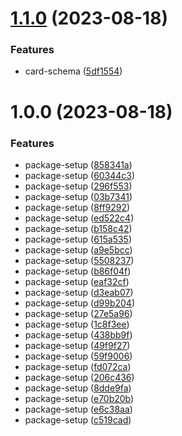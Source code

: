 # [1.1.0](https://github.com/franicon/wales.package.schema/compare/v1.0.0...v1.1.0) (2023-08-18)


### Features

* card-schema ([5df1554](https://github.com/franicon/wales.package.schema/commit/5df15546f49af9227720889cc9de404565f38bf8))

# 1.0.0 (2023-08-18)


### Features

* package-setup ([858341a](https://github.com/franicon/wales.package.schema/commit/858341a20691bdcaf07d6374e8fd10afac82c8a4))
* package-setup ([60344c3](https://github.com/franicon/wales.package.schema/commit/60344c3fbb1ce6f540f459d87684aa0495364cea))
* package-setup ([296f553](https://github.com/franicon/wales.package.schema/commit/296f553c6b7f9e7b56c638b9c485cb9fa0f834ac))
* package-setup ([03b7341](https://github.com/franicon/wales.package.schema/commit/03b734114b8cf34f53093e8527f007cecb5c36fd))
* package-setup ([8ff9292](https://github.com/franicon/wales.package.schema/commit/8ff92921d88edf72b0d3b18321e470b08869a121))
* package-setup ([ed522c4](https://github.com/franicon/wales.package.schema/commit/ed522c46f0d1e9f179453dc647cd0c64e0d3b68a))
* package-setup ([b158c42](https://github.com/franicon/wales.package.schema/commit/b158c42a32c9e8fd32240daba5375e57af48a198))
* package-setup ([615a535](https://github.com/franicon/wales.package.schema/commit/615a535b02d7e442313683046b7b8ae79a0bc064))
* package-setup ([a9e5bcc](https://github.com/franicon/wales.package.schema/commit/a9e5bcc496e07023d900ded6c987d41a7509e7b1))
* package-setup ([5508237](https://github.com/franicon/wales.package.schema/commit/55082374b04ef0cc426439b3784cfcbcd1f865fc))
* package-setup ([b86f04f](https://github.com/franicon/wales.package.schema/commit/b86f04f52fd37bca59906d1d70d5294ae15205c7))
* package-setup ([eaf32cf](https://github.com/franicon/wales.package.schema/commit/eaf32cfbbcde26ce3c841a5ba5032664e81c86bc))
* package-setup ([d3eab07](https://github.com/franicon/wales.package.schema/commit/d3eab07a748427804ed2859ec375e8259ff05647))
* package-setup ([d99b204](https://github.com/franicon/wales.package.schema/commit/d99b2044d0272dc2e61c0c3726ceab9f77f1ae88))
* package-setup ([27e5a96](https://github.com/franicon/wales.package.schema/commit/27e5a96c78b57b9574a2ea320f82ec4783b33960))
* package-setup ([1c8f3ee](https://github.com/franicon/wales.package.schema/commit/1c8f3eed7de8973dffdbcdf12c76d1b7b1bcba51))
* package-setup ([438bb9f](https://github.com/franicon/wales.package.schema/commit/438bb9f550567416c37a0e9889638c998fa32c53))
* package-setup ([49f9f27](https://github.com/franicon/wales.package.schema/commit/49f9f2732727143f3627e153a360a1a9fb541c08))
* package-setup ([59f9006](https://github.com/franicon/wales.package.schema/commit/59f900698f6afbd768a7b5f5fe542cf8cf025fcf))
* package-setup ([fd072ca](https://github.com/franicon/wales.package.schema/commit/fd072ca49696d72a30511c7afc7965ec4a286dcb))
* package-setup ([206c436](https://github.com/franicon/wales.package.schema/commit/206c4366f3c6bb6f6b08860cbb5c5c7a326fc48d))
* package-setup ([8dde9fa](https://github.com/franicon/wales.package.schema/commit/8dde9fa4431a7baab82cab46402d544c92617082))
* package-setup ([e70b20b](https://github.com/franicon/wales.package.schema/commit/e70b20b392cbecb2a13cc8f84690e202ecc24e98))
* package-setup ([e6c38aa](https://github.com/franicon/wales.package.schema/commit/e6c38aa755785feed7827fa0e1c14d9c21805837))
* package-setup ([c519cad](https://github.com/franicon/wales.package.schema/commit/c519cad158203b7933c6ee40e9934e6858354d6c))
